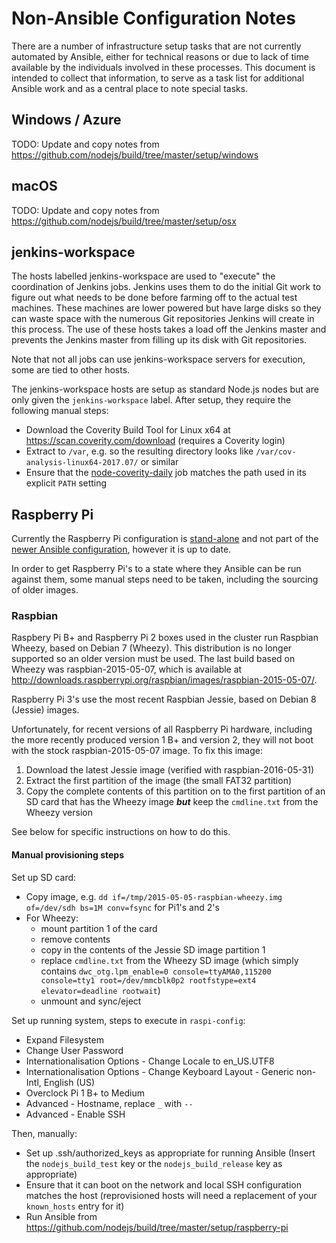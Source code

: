# Non-Ansible Configuration Notes

There are a number of infrastructure setup tasks that are not currently automated by Ansible, either for technical reasons or due to lack of time available by the individuals involved in these processes. This document is intended to collect that information, to serve as a task list for additional Ansible work and as a central place to note special tasks.

## Windows / Azure

TODO: Update and copy notes from <https://github.com/nodejs/build/tree/master/setup/windows>

## macOS

TODO: Update and copy notes from <https://github.com/nodejs/build/tree/master/setup/osx>

## jenkins-workspace

The hosts labelled jenkins-workspace are used to "execute" the coordination of Jenkins jobs. Jenkins uses them to do the initial Git work to figure out what needs to be done before farming off to the actual test machines. These machines are lower powered but have large disks so they can waste space with the numerous Git repositories Jenkins will create in this process. The use of these hosts takes a load off the Jenkins master and prevents the Jenkins master from filling up its disk with Git repositories.

Note that not all jobs can use jenkins-workspace servers for execution, some are tied to other hosts.

The jenkins-workspace hosts are setup as standard Node.js nodes but are only given the `jenkins-workspace` label. After setup, they require the following manual steps:

* Download the Coverity Build Tool for Linux x64 at <https://scan.coverity.com/download> (requires a Coverity login)
* Extract to `/var`, e.g. so the resulting directory looks like `/var/cov-analysis-linux64-2017.07/` or similar
* Ensure that the [node-coverity-daily](https://ci.nodejs.org/job/node-daily-coverity/configure) job matches the path used in its explicit `PATH` setting

## Raspberry Pi

Currently the Raspberry Pi configuration is [stand-alone](https://github.com/nodejs/build/tree/master/setup/raspberry-pi) and not part of the [newer Ansible configuration](https://github.com/nodejs/build/tree/master/ansible), however it is up to date.

In order to get Raspberry Pi's to a state where they Ansible can be run against them, some manual steps need to be taken, including the sourcing of older images.

### Raspbian

Raspbery Pi B+ and Raspberry Pi 2 boxes used in the cluster run Raspbian Wheezy, based on Debian 7 (Wheezy). This distribution is no longer supported so an older version must be used. The last build based on Wheezy was raspbian-2015-05-07, which is available at <http://downloads.raspberrypi.org/raspbian/images/raspbian-2015-05-07/>.

Raspberry Pi 3's use the most recent Raspbian Jessie, based on Debian 8 (Jessie) images.

Unfortunately, for recent versions of all Raspberry Pi hardware, including the more recently produced version 1 B+ and version 2, they will not boot with the stock raspbian-2015-05-07 image. To fix this image:

1. Download the latest Jessie image (verified with raspbian-2016-05-31)
2. Extract the first partition of the image (the small FAT32 partition)
3. Copy the complete contents of this partition on to the first partition of an SD card that has the Wheezy image ***but*** keep the `cmdline.txt` from the Wheezy version

See below for specific instructions on how to do this.

#### Manual provisioning steps

Set up SD card:

* Copy image, e.g. `dd if=/tmp/2015-05-05-raspbian-wheezy.img of=/dev/sdh bs=1M conv=fsync` for Pi1's and 2's
* For Wheezy:
  - mount partition 1 of the card
  - remove contents
  - copy in the contents of the Jessie SD image partition 1
  - replace `cmdline.txt` from the Wheezy SD image (which simply contains `dwc_otg.lpm_enable=0 console=ttyAMA0,115200 console=tty1 root=/dev/mmcblk0p2 rootfstype=ext4 elevator=deadline rootwait`)
  - unmount and sync/eject

Set up running system, steps to execute in `raspi-config`:

* Expand Filesystem
* Change User Password
* Internationalisation Options - Change Locale to en_US.UTF8
* Internationalisation Options - Change Keyboard Layout - Generic non-Intl, English (US)
* Overclock Pi 1 B+ to Medium
* Advanced - Hostname, replace `_` with `--`
* Advanced - Enable SSH

Then, manually:

* Set up .ssh/authorized_keys as appropriate for running Ansible (Insert the `nodejs_build_test` key or the `nodejs_build_release` key as appropriate)
* Ensure that it can boot on the network and local SSH configuration matches the host (reprovisioned hosts will need a replacement of your `known_hosts` entry for it)
* Run Ansible from <https://github.com/nodejs/build/tree/master/setup/raspberry-pi>
